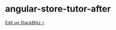 # angular-store-tutor-after

[Edit on StackBlitz ⚡️](https://stackblitz.com/edit/angular-store-tutor-after)